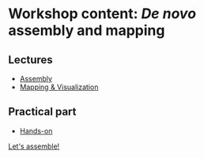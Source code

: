 # Workshop content: _De novo_ assembly and mapping

## Lectures

* [Assembly](assembly.md)
* [Mapping & Visualization](mapping.md)

## Practical part

* [Hands-on](hands-on.md)

[Let's assemble!](assembly.md)